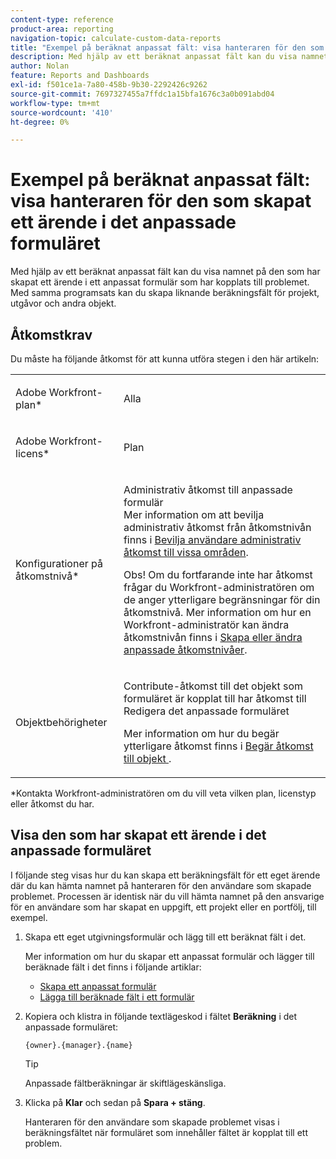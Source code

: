 ```yaml
---
content-type: reference
product-area: reporting
navigation-topic: calculate-custom-data-reports
title: "Exempel på beräknat anpassat fält: visa hanteraren för den som har skapat ett ärende i det anpassade formuläret"
description: Med hjälp av ett beräknat anpassat fält kan du visa namnet på den som har skapat ett ärende i ett anpassat formulär som har kopplats till problemet. Med samma programsats kan du skapa liknande beräkningsfält för projekt, utgåvor och andra objekt.
author: Nolan
feature: Reports and Dashboards
exl-id: f501ce1a-7a80-458b-9b30-2292426c9262
source-git-commit: 7697327455a7ffdc1a15bfa1676c3a0b091abd04
workflow-type: tm+mt
source-wordcount: '410'
ht-degree: 0%

---
```


# Exempel på beräknat anpassat fält: visa hanteraren för den som skapat ett ärende i det anpassade formuläret

Med hjälp av ett beräknat anpassat fält kan du visa namnet på den som har skapat ett ärende i ett anpassat formulär som har kopplats till problemet. Med samma programsats kan du skapa liknande beräkningsfält för projekt, utgåvor och andra objekt.

<!--outdated link: 
>[!TIP]
>
>For information about additional custom text mode examples from other customers, follow the [Text Mode Reporting](https://one.workfront.com/s/topic/0TO0z000000cdHmGAI/text-mode-reporting?tabset-21363=3) topic on our Community site.
-->

## Åtkomstkrav

Du måste ha följande åtkomst för att kunna utföra stegen i den här artikeln:

<table style="table-layout:auto"> 
 <col> 
 <col> 
 <tbody> 
  <tr> 
   <td> <p>Adobe Workfront-plan*</p> </td> 
   <td>Alla</td> 
  </tr> 
  <tr> 
   <td> <p>Adobe Workfront-licens*</p> </td> 
   <td> <p>Plan </p> </td> 
  </tr> 
  <tr data-mc-conditions=""> 
   <td>Konfigurationer på åtkomstnivå*</td> 
   <td> <p>Administrativ åtkomst till anpassade formulär<br>Mer information om att bevilja administrativ åtkomst från åtkomstnivån finns i <a href="../../../administration-and-setup/add-users/configure-and-grant-access/grant-users-admin-access-certain-areas.md" class="MCXref xref">Bevilja användare administrativ åtkomst till vissa områden</a>.</p> <p>Obs! Om du fortfarande inte har åtkomst frågar du Workfront-administratören om de anger ytterligare begränsningar för din åtkomstnivå. Mer information om hur en Workfront-administratör kan ändra åtkomstnivån finns i <a href="../../../administration-and-setup/add-users/configure-and-grant-access/create-modify-access-levels.md" class="MCXref xref">Skapa eller ändra anpassade åtkomstnivåer</a>.</p> </td> 
  </tr> 
  <tr data-mc-conditions=""> 
   <td> <p>Objektbehörigheter</p> </td> 
   <td> <p>Contribute-åtkomst till det objekt som formuläret är kopplat till har åtkomst till Redigera det anpassade formuläret</p> <p>Mer information om hur du begär ytterligare åtkomst finns i <a href="../../../workfront-basics/grant-and-request-access-to-objects/request-access.md" class="MCXref xref">Begär åtkomst till objekt </a>.</p> </td> 
  </tr> 
 </tbody> 
</table>

&#42;Kontakta Workfront-administratören om du vill veta vilken plan, licenstyp eller åtkomst du har.

## Visa den som har skapat ett ärende i det anpassade formuläret

I följande steg visas hur du kan skapa ett beräkningsfält för ett eget ärende där du kan hämta namnet på hanteraren för den användare som skapade problemet. Processen är identisk när du vill hämta namnet på den ansvarige för en användare som har skapat en uppgift, ett projekt eller en portfölj, till exempel.

1. Skapa ett eget utgivningsformulär och lägg till ett beräknat fält i det.

   Mer information om hur du skapar ett anpassat formulär och lägger till beräknade fält i det finns i följande artiklar:

   * [Skapa ett anpassat formulär](/help/quicksilver/administration-and-setup/customize-workfront/create-manage-custom-forms/form-designer/design-a-form/design-a-form.md)
   * [Lägga till beräknade fält i ett formulär](/help/quicksilver/administration-and-setup/customize-workfront/create-manage-custom-forms/form-designer/design-a-form/add-a-calculated-field.md)

1. Kopiera och klistra in följande textlägeskod i fältet **Beräkning** i det anpassade formuläret:

   ```
   {owner}.{manager}.{name}
   ```

   >[!TIP]
   >
   >Anpassade fältberäkningar är skiftlägeskänsliga.

1. Klicka på **Klar** och sedan på **Spara + stäng**.

   Hanteraren för den användare som skapade problemet visas i beräkningsfältet när formuläret som innehåller fältet är kopplat till ett problem.
